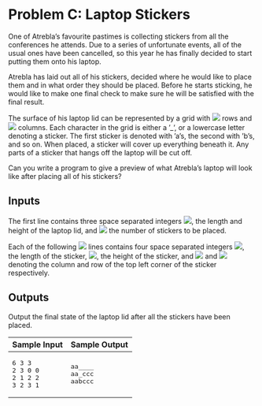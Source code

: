 # Problem C: Laptop Stickers

One of Atrebla’s favourite pastimes is collecting stickers from all the conferences he attends. Due to a series of unfortunate events, all of the usual ones have been cancelled, so this year he has finally decided to start putting them onto his laptop.

Atrebla has laid out all of his stickers, decided where he would like to place them and in what order they should be placed. Before he starts sticking, he would like to make one final check to make sure he will be satisfied with the final result.

The surface of his laptop lid can be represented by a grid with <img src="https://render.githubusercontent.com/render/math?math=H"> rows and <img src="https://render.githubusercontent.com/render/math?math=L"> columns. Each character in the grid is either a ’_’, or a lowercase letter denoting a sticker. The first sticker is denoted with ’a’s, the second with ’b’s, and so on. When placed, a sticker will cover up everything beneath it. Any parts of a sticker that hangs off the laptop will be cut off.

Can you write a program to give a preview of what Atrebla’s laptop will look like after placing all of his stickers?

## Inputs

The first line contains three space separated integers <img src="https://render.githubusercontent.com/render/math?math=0<L,H≤50">, the length and height of the laptop lid, and <img src="https://render.githubusercontent.com/render/math?math=0≤K≤26"> the number of stickers to be placed.

Each of the following <img src="https://render.githubusercontent.com/render/math?math=K"> lines contains four space separated integers <img src="https://render.githubusercontent.com/render/math?math=0<l≤L">, the length of the sticker, <img src="https://render.githubusercontent.com/render/math?math=0<h≤H">, the height of the sticker, and <img src="https://render.githubusercontent.com/render/math?math=0≤a<L"> and <img src="https://render.githubusercontent.com/render/math?math=0≤b<H"> denoting the column and row of the top left corner of the sticker respectively.

## Outputs

Output the final state of the laptop lid after all the stickers have been placed.

<table>
<thead>
  <tr>
    <th>Sample Input</th>
    <th>Sample Output</th>
  </tr>
</thead>
<tbody>
  <tr>
    <td>
<pre>
6 3 3
2 3 0 0
2 1 2 2
3 2 3 1
</pre>
    </td>
    <td>
<pre>
aa____
aa_ccc
aabccc
</pre>
    </td>
  </tr>
</tbody>
</table>
